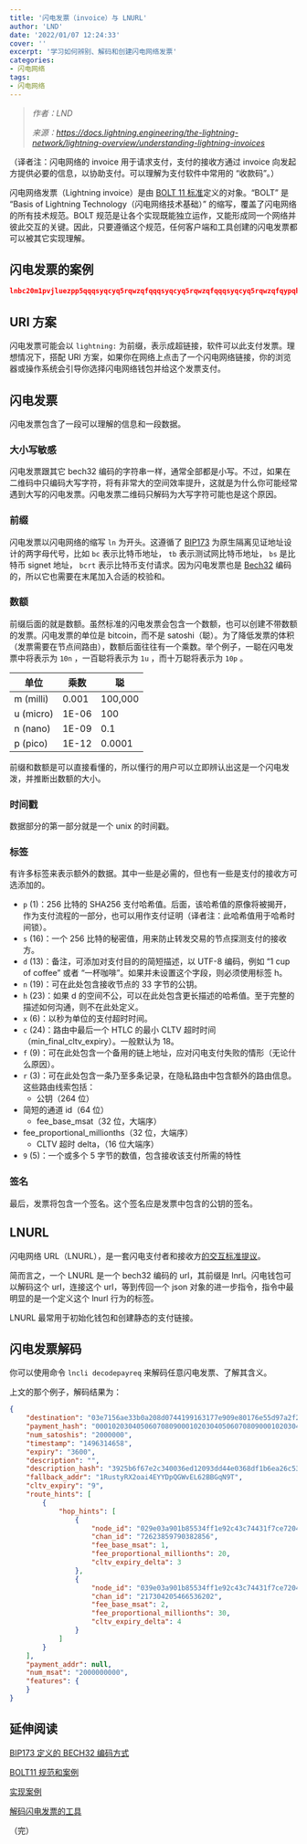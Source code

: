 ```yaml
---
title: '闪电发票（invoice）与 LNURL'
author: 'LND'
date: '2022/01/07 12:24:33'
cover: ''
excerpt: '学习如何辨别、解码和创建闪电网络发票'
categories:
- 闪电网络
tags:
- 闪电网络
---
```



> *作者：LND*
> 
> *来源：<https://docs.lightning.engineering/the-lightning-network/lightning-overview/understanding-lightning-invoices>*



（译者注：闪电网络的 invoice 用于请求支付，支付的接收方通过 invoice 向发起方提供必要的信息，以协助支付。可以理解为支付软件中常用的 “收款码”。）

闪电网络发票（Lightning invoice）是由 [BOLT 11 标准](https://github.com/lightningnetwork/lightning-rfc/blob/master/11-payment-encoding.md)定义的对象。“BOLT” 是 “Basis of Lightning Technology（闪电网络技术基础）” 的缩写，覆盖了闪电网络的所有技术规范。BOLT 规范是让各个实现既能独立运作，又能形成同一个网络并彼此交互的关键。因此，只要遵循这个规范，任何客户端和工具创建的闪电发票都可以被其它实现理解。

## 闪电发票的案例

```json
lnbc20m1pvjluezpp5qqqsyqcyq5rqwzqfqqqsyqcyq5rqwzqfqqqsyqcyq5rqwzqfqypqhp58yjmdan79s6qqdhdzgynm4zwqd5d7xmw5fk98klysy043l2ahrqsfpp3qjmp7lwpagxun9pygexvgpjdc4jdj85fr9yq20q82gphp2nflc7jtzrcazrra7wwgzxqc8u7754cdlpfrmccae92qgzqvzq2ps8pqqqqqqpqqqqq9qqqvpeuqafqxu92d8lr6fvg0r5gv0heeeqgcrqlnm6jhphu9y00rrhy4grqszsvpcgpy9qqqqqqgqqqqq7qqzqj9n4evl6mr5aj9f58zp6fyjzup6ywn3x6sk8akg5v4tgn2q8g4fhx05wf6juaxu9760yp46454gpg5mtzgerlzezqcqvjnhjh8z3g2qqdhhwkj
```

## URI 方案

闪电发票可能会以 `lightning:` 为前缀，表示成超链接，软件可以此支付发票。理想情况下，搭配 URI 方案，如果你在网络上点击了一个闪电网络链接，你的浏览器或操作系统会引导你选择闪电网络钱包并给这个发票支付。

## 闪电发票

闪电发票包含了一段可以理解的信息和一段数据。

### 大小写敏感

闪电发票跟其它 bech32 编码的字符串一样，通常全部都是小写。不过，如果在二维码中只编码大写字符，将有非常大的空间效率提升，这就是为什么你可能经常遇到大写的闪电发票。闪电发票二维码只解码为大写字符可能也是这个原因。

### 前缀

闪电发票以闪电网络的缩写 `ln` 为开头。这遵循了 [BIP173](https://github.com/bitcoin/bips/blob/master/bip-0173.mediawiki) 为原生隔离见证地址设计的两字母代号，比如  ` bc ` 表示比特币地址， ` tb ` 表示测试网比特币地址， ` bs ` 是比特币 signet 地址， ` bcrt ` 表示比特币支付请求。因为闪电发票也是 [Bech32](https://github.com/bitcoin/bips/blob/master/bip-0173.mediawiki) 编码的，所以它也需要在末尾加入合适的校验和。

### 数额

前缀后面的就是数额。虽然标准的闪电发票会包含一个数额，也可以创建不带数额的发票。闪电发票的单位是 bitcoin，而不是 satoshi（聪）。为了降低发票的体积（发票需要在节点间路由），数额后面往往有一个乘数。举个例子，一聪在闪电发票中将表示为  ` 10n ` ，一百聪将表示为 ` 1u ` ，而十万聪将表示为 ` 10p ` 。

| 单位      | 乘数  | 聪      |
| --------- | ----- | ------- |
| m (milli) | 0.001 | 100,000 |
| u (micro) | 1E-06 | 100     |
| n (nano)  | 1E-09 | 0.1     |
| p (pico)  | 1E-12 | 0.0001  |

前缀和数额是可以直接看懂的，所以懂行的用户可以立即辨认出这是一个闪电发泼，并推断出数额的大小。

### 时间戳

数据部分的第一部分就是一个 unix 的时间戳。

### 标签

有许多标签来表示额外的数据。其中一些是必需的，但也有一些是支付的接收方可选添加的。

- `p` (1)：256 比特的 SHA256 支付哈希值。后面，该哈希值的原像将被揭开，作为支付流程的一部分，也可以用作支付证明（译者注：此哈希值用于哈希时间锁）。
- `s` (16)：一个 256 比特的秘密值，用来防止转发交易的节点探测支付的接收方。
- `d` (13)：备注，可添加对支付目的的简短描述，以 UTF-8 编码，例如 “1 cup of coffee” 或者 “一杯咖啡”。如果并未设置这个字段，则必须使用标签 h。
- `n` (19)：可在此处包含接收节点的 33 字节的公钥。
- `h` (23)：如果 d 的空间不公，可以在此处包含更长描述的哈希值。至于完整的描述如何沟通，则不在此处定义。
- `x` (6)：以秒为单位的支付超时时间。
- `c` (24)：路由中最后一个 HTLC 的最小 CLTV 超时时间（min_final_cltv_expiry）。一般默认为 18。
- `f` (9)：可在此处包含一个备用的链上地址，应对闪电支付失败的情形（无论什么原因）。
- `r` (3)：可在此处包含一条乃至多条记录，在隐私路由中包含额外的路由信息。这些路由线索包括： 
  - 公钥（264 位）
- 简短的通道 id（64 位）
  - fee_base_msat（32 位，大端序）
- fee_proportional_millionths（32 位，大端序）
  - CLTV 超时 delta，（16 位大端序）
- ` 9 ` (5)：一个或多个 5 字节的数值，包含接收该支付所需的特性

### 签名

最后，发票将包含一个签名。这个签名应是发票中包含的公钥的签名。

## LNURL

闪电网络 URL（LNURL），是一套闪电支付者和接收方[的交互标准提议](https://github.com/fiatjaf/lnurl-rfc)。

简而言之，一个 LNURL 是一个 bech32 编码的 url，其前缀是 lnrl。闪电钱包可以解码这个 url，连接这个 url，等到传回一个 json 对象的进一步指令，指令中最明显的是一个定义这个 lnurl 行为的标签。

LNURL 最常用于初始化钱包和创建静态的支付链接。

## 闪电发票解码

你可以使用命令 ` lncli decodepayreq ` 来解码任意闪电发票、了解其含义。

上文的那个例子，解码结果为：

```json
{
    "destination": "03e7156ae33b0a208d0744199163177e909e80176e55d97a2f221ede0f934dd9ad",
    "payment_hash": "0001020304050607080900010203040506070809000102030405060708090102",
    "num_satoshis": "2000000",
    "timestamp": "1496314658",
    "expiry": "3600",
    "description": "",
    "description_hash": "3925b6f67e2c340036ed12093dd44e0368df1b6ea26c53dbe4811f58fd5db8c1",
    "fallback_addr": "1RustyRX2oai4EYYDpQGWvEL62BBGqN9T",
    "cltv_expiry": "9",
    "route_hints": [
        {
            "hop_hints": [
                {
                    "node_id": "029e03a901b85534ff1e92c43c74431f7ce72046060fcf7a95c37e148f78c77255",
                    "chan_id": "72623859790382856",
                    "fee_base_msat": 1,
                    "fee_proportional_millionths": 20,
                    "cltv_expiry_delta": 3
                },
                {
                    "node_id": "039e03a901b85534ff1e92c43c74431f7ce72046060fcf7a95c37e148f78c77255",
                    "chan_id": "217304205466536202",
                    "fee_base_msat": 2,
                    "fee_proportional_millionths": 30,
                    "cltv_expiry_delta": 4
                }
            ]
        }
    ],
    "payment_addr": null,
    "num_msat": "2000000000",
    "features": {
    }
}
```

## 延伸阅读

[BIP173 定义的 BECH32 编码方式](https://github.com/bitcoin/bips/blob/master/bip-0173.mediawiki)

[BOLT11 规范和案例](https://github.com/lightningnetwork/lightning-rfc/blob/master/11-payment-encoding.md)

[实现案例](https://github.com/rustyrussell/lightning-payencode)

[解码闪电发票的工具](https://bitcoincore.tech/apps/bolt11-ui/index.html)

（完）

